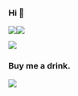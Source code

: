 ### Hi 👋
<a href="https://github.com/Joooook" target="_blank"><img  align=center src="https://img.shields.io/badge/github-Joooook-%231677ff?style=flat"/></a><a href="https://www.cnblogs.com/Joooook" target="_blank"><img  align=center src="https://img.shields.io/badge/cnblogs-Joooook-%235cd26c?style=flat"/></a>


<img   align="center" src="https://github-readme-stats.vercel.app/api?username=Joooook&locale=cn&line_height=33&show_icons=true&hide=&theme=dracula&rank_icon=github"/>


### Buy me a drink.

<a href="https://afdian.com/item/2a0e0cdcadf911ef9f725254001e7c00">
  <img src="https://s2.loli.net/2024/11/29/1JBxzphs7V6WcK9.jpg">
</a>
